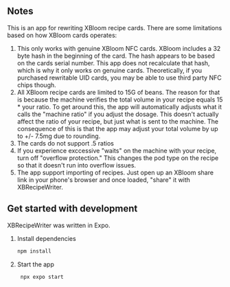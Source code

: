 ## Notes

This is an app for rewriting XBloom recipe cards. There are some limitations based on how XBloom cards operates:

1. This only works with genuine XBloom NFC cards. XBloom includes a 32 byte hash in the beginning of the card. The hash appears to be based on the cards serial number. This app does not recalculate that hash, which is why it only works on genuine cards. Theoretically, if you purchased rewritable UID cards, you may be able to use third party NFC chips though.
2. All XBloom recipe cards are limited to 15G of beans. The reason for that is because the machine verifies the total volume in your recipe equals 15 * your ratio. To get around this, the app will automatically adjusts what it calls the "machine ratio" if you adjust the dosage. This doesn't actually affect the ratio of your recipe, but just what is sent to the machine. The consequence of this is that the app may adjust your total volume by up to +/- 7.5mg due to rounding.
3. The cards do not support .5 ratios
4. If you experience exccessive "waits" on the machine with your recipe, turn off "overflow protection." This changes the pod type on the recipe so that it doesn't run into overflow issues.
5. The app support importing of recipes. Just open up an XBloom share link in your phone's browser and once loaded, "share" it with XBRecipeWriter. 


## Get started with development
XBRecipeWriter was written in Expo. 


1. Install dependencies

   ```bash
   npm install
   ```

2. Start the app

   ```bash
    npx expo start
   ```

